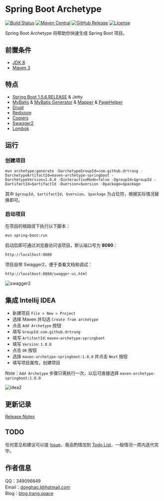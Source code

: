 # Spring Boot Archetype

[![Build Status](https://img.shields.io/travis/drtrang/maven-archetype-springboot/master.svg?style=flat-square)](https://www.travis-ci.org/drtrang/maven-archetype-springboot)
[![Maven Central](https://img.shields.io/maven-central/v/com.github.drtrang/maven-archetype-springboot.svg?style=flat-square)](https://maven-badges.herokuapp.com/maven-central/com.github.drtrang/maven-archetype-springboot)
[![GitHub Release](https://img.shields.io/github/release/drtrang/maven-archetype-springboot.svg?style=flat-square)](https://github.com/drtrang/maven-archetype-springboot/releases)
[![License](http://img.shields.io/badge/license-apache%202-blue.svg?style=flat-square)](https://github.com/drtrang/maven-archetype-springboot/blob/master/LICENSE)

Spring Boot Archetype 将帮助你快速生成 Spring Boot 项目。


## 前置条件
* [JDK 8](http://www.oracle.com/technetwork/java/javase/downloads/jdk8-downloads-2133151.html)
* [Maven 3](http://maven.apache.org/download.cgi)


## 特点
* [Spring Boot 1.5.6.RELEASE](https://github.com/spring-projects/spring-boot) & Jetty
* [MyBatis](https://github.com/mybatis/mybatis-3) & [MyBatis Generator](https://github.com/mybatis/generator) & [Mapper](https://github.com/abel533/mapper) & [PageHelper](https://github.com/pagehelper/Mybatis-PageHelper)
* [Druid](https://github.com/alibaba/druid)
* [Redisson](https://github.com/redisson/redisson)
* [Copiers](https://github.com/drtrang/copiers)
* [Swagger2](https://github.com/springfox/springfox)
* [Lombok](https://github.com/rzwitserloot/lombok)


## 运行
### 创建项目
```
mvn archetype:generate -DarchetypeGroupId=com.github.drtrang -DarchetypeArtifactId=maven-archetype-springboot -DarchetypeVersion=1.0.0 -DinteractiveMode=false -DgroupId=$groupId -DartifactId=$artifactId -Dversion=$version -Dpackage=$package
```

其中 `$groupId`、`$artifactId`、`$version`、`$package` 为占位符，根据实际情况替换即可。

### 启动项目
在项目的根路径下执行以下脚本：
```
mvn spring-boot:run
```

启动后即可通过浏览器访问该项目，默认端口号为 **8080**：
```html
http://localhost:8080
```

项目自带 Swagger2，便于查看文档和调试：
```html
http://localhost:8080/swagger-ui.html
```

![swagger2](https://user-images.githubusercontent.com/13851701/29200486-45681c32-7e88-11e7-934c-c22eabe3a63f.png)


## 集成 Intellij IDEA
* 新建项目 `File > New > Project`
* 选择 Maven 并勾选 `Create from archetype`
* 点击 `Add Archetype` 按钮
* 填写 `GroupId`: `com.github.drtrang`
* 填写 `ArtifactId`: `maven-archetype-springboot`
* 填写 `Version`: `1.0.0`
* 点击 `OK` 按钮
* 选择 `maven-archetype-springboot:1.0.0` 并点击 `Next` 按钮
* 填写项目属性，创建项目

Note：`Add Archetype` 步骤只需执行一次，以后可直接选择 `maven-archetype-springboot:1.0.0`

![idea2](https://user-images.githubusercontent.com/13851701/29200507-7562009c-7e88-11e7-9cbf-2329da6f037b.png)


## 更新记录
[Release Notes](https://github.com/drtrang/maven-archetype-springboot/releases)


## TODO
任何意见和建议可以提 [Issue](https://github.com/drtrang/maven-archetype-springboot/issues)，我会酌情加到 [Todo List](https://github.com/drtrang/maven-archetype-springboot/blob/master/TODO.md)，一般情况一周内迭代完毕。


## 作者信息
QQ：349096849<br>
Email：donghao.l@hotmail.com<br>
Blog：[blog.trang.space](http://blog.trang.space)
